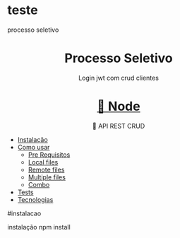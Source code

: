 # teste
processo seletivo

<h1 align="center">Processo Seletivo</h1>
<p align="center">Login jwt com crud clientes</p>

<h1 align="center">
    <a href="https://nodejs.org/static/images/logo.svg">🔗 Node</a>
</h1>
<p align="center">🚀 API REST CRUD</p>

<!--ts-->
 
   * [Instalação](#instalacao)
   * [Como usar](#como-usar)
      * [Pre Requisitos](#pre-requisitos)
      * [Local files](#local-files)
      * [Remote files](#remote-files)
      * [Multiple files](#multiple-files)
      * [Combo](#combo)
   * [Tests](#testes)
   * [Tecnologias](#tecnologias)
<!--te-->

#instalacao 
<p>instalação npm install</p>

